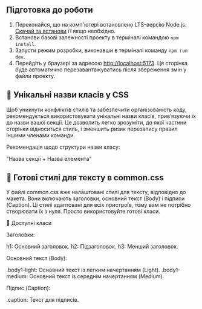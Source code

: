 ## Підготовка до роботи

1. Переконайся, що на комп'ютері встановлено LTS-версію Node.js.
   [Скачай та встанови](https://nodejs.org/en/) її якщо необхідно.
2. Встанови базові залежності проекту в терміналі командою `npm install`.
3. Запусти режим розробки, виконавши в терміналі команду `npm run dev`.
4. Перейдіть у браузері за адресою
   [http://localhost:5173](http://localhost:5173). Ця сторінка буде автоматично
   перезавантажуватись після збереження змін у файли проекту.

## 🔑 Унікальні назви класів у CSS

Щоб уникнути конфліктів стилів та забезпечити організованість коду, рекомендується використовувати унікальні назви класів, прив’язуючи їх до назви вашої секції. Це дозволить легко зрозуміти, до якої частини сторінки відноситься стиль, і зменшить ризик перезапису правил іншими членами команди.

Рекомендація щодо структури назви класу:

"Назва секції + Назва елемента"

## 📌 Готові стилі для тексту в common.css
У файлі common.css вже налаштовані стилі для тексту, відповідно до макета. Вони включають заголовки, основний текст (Body) і підписи (Caption). Ці стилі адаптовані для всіх пристроїв, тому вам не потрібно створювати їх з нуля. Просто використовуйте готові класи.

🎨 Доступні класи

Заголовки:

h1: Основний заголовок.
h2: Підзаголовок.
h3: Менший заголовок.

Основний текст (Body):

.body1-light: Основний текст із легким начертанням (Light).
.body1-medium: Основний текст із середнім начертанням (Medium).

Підпис (Caption):

.caption: Текст для підписів.
